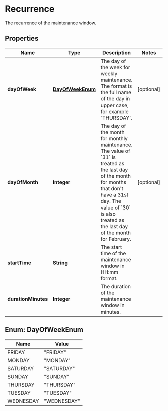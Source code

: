 

# Recurrence

The recurrence of the maintenance window.

## Properties

| Name | Type | Description | Notes |
|------------ | ------------- | ------------- | -------------|
|**dayOfWeek** | [**DayOfWeekEnum**](#DayOfWeekEnum) | The day of the week for weekly maintenance.   The format is the full name of the day in upper case, for example &#x60;THURSDAY&#x60;. |  [optional] |
|**dayOfMonth** | **Integer** | The day of the month for monthly maintenance.   The value of &#x60;31&#x60; is treated as the last day of the month for months that don&#39;t have a 31st day. The value of &#x60;30&#x60; is also treated as the last day of the month for February. |  [optional] |
|**startTime** | **String** | The start time of the maintenance window in HH:mm format. |  |
|**durationMinutes** | **Integer** | The duration of the maintenance window in minutes. |  |



## Enum: DayOfWeekEnum

| Name | Value |
|---- | -----|
| FRIDAY | &quot;FRIDAY&quot; |
| MONDAY | &quot;MONDAY&quot; |
| SATURDAY | &quot;SATURDAY&quot; |
| SUNDAY | &quot;SUNDAY&quot; |
| THURSDAY | &quot;THURSDAY&quot; |
| TUESDAY | &quot;TUESDAY&quot; |
| WEDNESDAY | &quot;WEDNESDAY&quot; |



